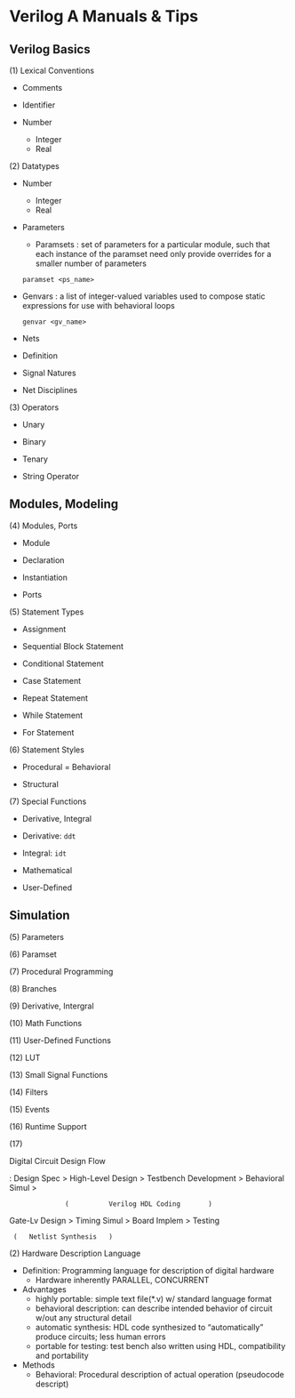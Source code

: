 # Verilog A Manuals & Tips

## Verilog Basics

(1) Lexical Conventions

* Comments

* Identifier

* Number
  * Integer
  * Real

(2) Datatypes

* Number
  * Integer
  * Real

* Parameters
  * Paramsets : set of parameters for a particular module, such that each instance of the paramset need only provide overrides for a smaller number of parameters
   ```
   paramset <ps_name>
   ```

* Genvars : a list of integer-valued variables used to compose static expressions for use with behavioral loops
  ```
  genvar <gv_name>
  ```

* Nets
 * Definition
 * Signal Natures
 * Net Disciplines

(3) Operators

* Unary

* Binary

* Tenary

* String Operator

## Modules, Modeling

(4) Modules, Ports

* Module

* Declaration

* Instantiation

* Ports


(5) Statement Types

* Assignment

* Sequential Block Statement

* Conditional Statement

* Case Statement

* Repeat Statement

* While Statement

* For Statement


(6) Statement Styles

* Procedural = Behavioral

* Structural


(7) Special Functions

* Derivative, Integral
 * Derivative: ``ddt``
 * Integral: ``idt``


* Mathematical

* User-Defined


## Simulation




(5) Parameters

(6) Paramset

(7) Procedural Programming

(8) Branches

(9) Derivative, Intergral

(10) Math Functions

(11) User-Defined Functions

(12) LUT

(13) Small Signal Functions

(14) Filters

(15) Events

(16) Runtime Support

(17) 


Digital Circuit Design Flow

: Design Spec > High-Level Design > Testbench Development > Behavioral Simul \>

                  (          Verilog HDL Coding       )
                
Gate-Lv Design > Timing Simul > Board Implem > Testing

     (   Netlist Synthesis   )

(2) Hardware Description Language
* Definition: Programming language for description of digital hardware
  * Hardware inherently PARALLEL, CONCURRENT
* Advantages
  * highly portable: simple text file(*.v) w/ standard language format
  * behavioral description: can describe intended behavior of circuit w/out any structural detail
  * automatic synthesis: HDL code synthesized to “automatically” produce circuits; less human errors
  * portable for testing: test bench also written using HDL, compatibility and portability
* Methods
  * Behavioral: Procedural description of actual operation (pseudocode descript)

